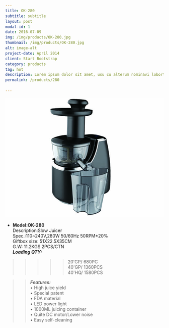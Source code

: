 ```yaml
---
title: OK-280
subtitle: subtitle
layout: post
modal-id: 1
date: 2016-07-09
img: /img/products/OK-280.jpg
thumbnail: /img/products/OK-280.jpg
alt: image-alt
project-date: April 2014
client: Start Bootstrap
category: products
tag: hot
description: Lorem ipsum dolor sit amet, usu cu alterum nominavi lobortis. At duo novum diceret. Tantas apeirian vix et, usu sanctus postulant inciderint ut, populo diceret necessitatibus in vim. Cu eum dicam feugiat noluisse.
permalink: /products/280

---
```

![OK-280](/img/products/OK-280.jpg)

- **Model:OK-280**  
  Description:Slow Juicer   
 Spec.:110~240V,280W 50/60Hz 50RPM±20%     
 Giftbox size: 51X22.5X35CM        
 G.W: 11.2KGS   2PCS/CTN    
 **_Loading QTY:_**
 >>>>>20'GP/  680PC     
 40'GP/  1360PCS   
 40'HQ/  1580PCS   

  >> **_Features:_**                                                
• High juice yield  
• Special patent      
• FDA material   
• LED power light  
• 1000ML juicing container  
• Quite DC motor/Lower noise  
• Easy self-cleaning    
